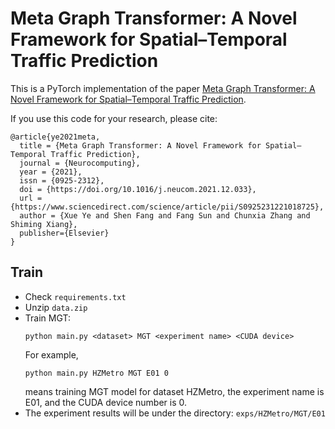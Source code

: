 # Meta Graph Transformer: A Novel Framework for Spatial–Temporal Traffic Prediction

This is a PyTorch implementation of the paper [Meta Graph Transformer: A Novel Framework for Spatial–Temporal Traffic Prediction](https://doi.org/10.1016/j.neucom.2021.12.033). 

If you use this code for your research, please cite:
```
@article{ye2021meta,
  title = {Meta Graph Transformer: A Novel Framework for Spatial–Temporal Traffic Prediction},
  journal = {Neurocomputing},
  year = {2021},
  issn = {0925-2312},
  doi = {https://doi.org/10.1016/j.neucom.2021.12.033},
  url = {https://www.sciencedirect.com/science/article/pii/S0925231221018725},
  author = {Xue Ye and Shen Fang and Fang Sun and Chunxia Zhang and Shiming Xiang},
  publisher={Elsevier}
}
```

## Train

- Check `requirements.txt`
- Unzip `data.zip`
- Train MGT:
  ```shell
  python main.py <dataset> MGT <experiment name> <CUDA device>
  ```
  For example, 
  ```shell
  python main.py HZMetro MGT E01 0
  ```
  means training MGT model for dataset HZMetro, the experiment name is E01, and the CUDA device number is 0.
- The experiment results will be under the directory: `exps/HZMetro/MGT/E01`
